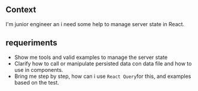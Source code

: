 ## Context

I'm junior engineer an i need some help to manage server state in React.

## requeriments

- Show me tools and valid examples to manage the server state
- Clarify how to call or manipulate persisted data con data file and how to use in components.
- Bring me step by step, how can i use `React Query`for this, and examples based on the test.
